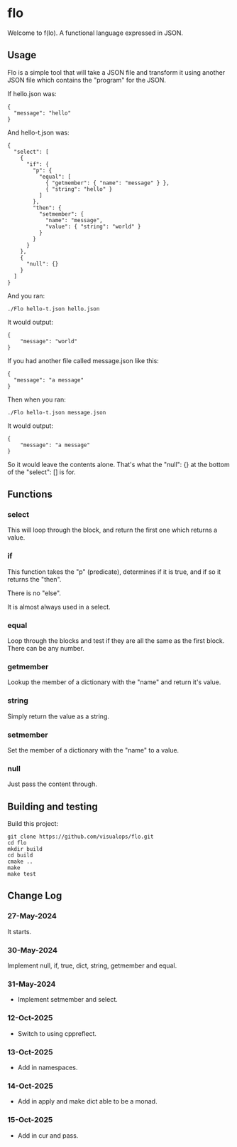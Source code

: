 # flo

Welcome to f(lo). A functional language expressed in JSON.

## Usage

Flo is a simple tool that will take a JSON file and transform it using another JSON file which
contains the "program" for the JSON.

If hello.json was:
```
{
  "message": "hello"
}
```

And hello-t.json was:
```
{
  "select": [
    {
      "if": {
        "p": {
          "equal": [
            { "getmember": { "name": "message" } },
            { "string": "hello" }
          ]
        },
        "then": {
          "setmember": {
            "name": "message",
            "value": { "string": "world" }
          }
        }
      }
    },
    {
      "null": {}
    }
  ]
}
```

And you ran:
```
./Flo hello-t.json hello.json 
```

It would output:
```
{
    "message": "world"
}
```

If you had another file called message.json like this:
```
{
  "message": "a message"
}
```

Then when you ran:
```
./Flo hello-t.json message.json 
```

It would output:
```
{
    "message": "a message"
}
```

So it would leave the contents alone. That's what the "null": {} at the bottom of the "select": [] is for.

## Functions

### select

This will loop through the block, and return the first one which returns a value.

### if

This function takes the "p" (predicate), determines if it is true, and if so it returns the "then".

There is no "else".

It is almost always used in a select.

### equal

Loop through the blocks and test if they are all the same as the first block. There can be any 
number.

### getmember

Lookup the member of a dictionary with the "name" and return it's value.

### string

Simply return the value as a string.

### setmember

Set the member of a dictionary with the "name" to a value.

### null

Just pass the content through.

## Building and testing

Build this project:

```
git clone https://github.com/visualops/flo.git
cd flo
mkdir build
cd build
cmake ..
make
make test
```

## Change Log

### 27-May-2024

It starts.

### 30-May-2024

Implement null, if, true, dict, string, getmember and equal.

### 31-May-2024

- Implement setmember and select.

### 12-Oct-2025

- Switch to using cppreflect.

### 13-Oct-2025

- Add in namespaces.

### 14-Oct-2025

- Add in apply and make dict able to be a monad.

### 15-Oct-2025

- Add in cur and pass.

